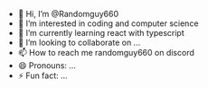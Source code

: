 - 👋 Hi, I’m @Randomguy660
- 👀 I’m interested in coding and computer science
- 🌱 I’m currently learning react with typescript
- 💞️ I’m looking to collaborate on ...
- 📫 How to reach me randomguy660 on discord
- 😄 Pronouns: ...
- ⚡ Fun fact: ...

<!---
Randomguy660/Randomguy660 is a ✨ special ✨ repository because its `README.md` (this file) appears on your GitHub profile.
You can click the Preview link to take a look at your changes.
--->
